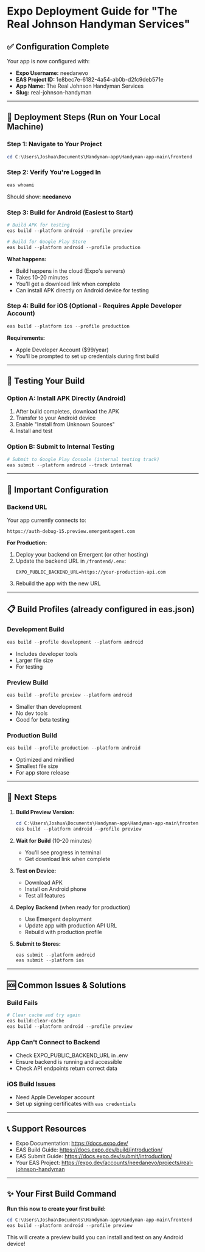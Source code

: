 # Expo Deployment Guide for "The Real Johnson Handyman Services"

## ✅ Configuration Complete

Your app is now configured with:
- **Expo Username:** needanevo
- **EAS Project ID:** 1e8bec7e-6182-4a54-ab0b-d2fc9deb571e
- **App Name:** The Real Johnson Handyman Services
- **Slug:** real-johnson-handyman

---

## 🚀 Deployment Steps (Run on Your Local Machine)

### Step 1: Navigate to Your Project

```powershell
cd C:\Users\Joshua\Documents\Handyman-app\Handyman-app-main\frontend
```

### Step 2: Verify You're Logged In

```powershell
eas whoami
```
Should show: **needanevo**

### Step 3: Build for Android (Easiest to Start)

```powershell
# Build APK for testing
eas build --platform android --profile preview

# Build for Google Play Store
eas build --platform android --profile production
```

**What happens:**
- Build happens in the cloud (Expo's servers)
- Takes 10-20 minutes
- You'll get a download link when complete
- Can install APK directly on Android device for testing

### Step 4: Build for iOS (Optional - Requires Apple Developer Account)

```powershell
eas build --platform ios --profile production
```

**Requirements:**
- Apple Developer Account ($99/year)
- You'll be prompted to set up credentials during first build

---

## 📱 Testing Your Build

### Option A: Install APK Directly (Android)
1. After build completes, download the APK
2. Transfer to your Android device
3. Enable "Install from Unknown Sources"
4. Install and test

### Option B: Submit to Internal Testing
```powershell
# Submit to Google Play Console (internal testing track)
eas submit --platform android --track internal
```

---

## 🔧 Important Configuration

### Backend URL
Your app currently connects to:
```
https://auth-debug-15.preview.emergentagent.com
```

**For Production:**
1. Deploy your backend on Emergent (or other hosting)
2. Update the backend URL in `/frontend/.env`:
   ```
   EXPO_PUBLIC_BACKEND_URL=https://your-production-api.com
   ```
3. Rebuild the app with the new URL

---

## 📋 Build Profiles (already configured in eas.json)

### Development Build
```powershell
eas build --profile development --platform android
```
- Includes developer tools
- Larger file size
- For testing

### Preview Build
```powershell
eas build --profile preview --platform android
```
- Smaller than development
- No dev tools
- Good for beta testing

### Production Build
```powershell
eas build --profile production --platform android
```
- Optimized and minified
- Smallest file size
- For app store release

---

## 🎯 Next Steps

1. **Build Preview Version:**
   ```powershell
   cd C:\Users\Joshua\Documents\Handyman-app\Handyman-app-main\frontend
   eas build --platform android --profile preview
   ```

2. **Wait for Build** (10-20 minutes)
   - You'll see progress in terminal
   - Get download link when complete

3. **Test on Device:**
   - Download APK
   - Install on Android phone
   - Test all features

4. **Deploy Backend** (when ready for production)
   - Use Emergent deployment
   - Update app with production API URL
   - Rebuild with production profile

5. **Submit to Stores:**
   ```powershell
   eas submit --platform android
   eas submit --platform ios
   ```

---

## 🆘 Common Issues & Solutions

### Build Fails
```powershell
# Clear cache and try again
eas build:clear-cache
eas build --platform android --profile preview
```

### App Can't Connect to Backend
- Check EXPO_PUBLIC_BACKEND_URL in .env
- Ensure backend is running and accessible
- Check API endpoints return correct data

### iOS Build Issues
- Need Apple Developer account
- Set up signing certificates with `eas credentials`

---

## 📞 Support Resources

- Expo Documentation: https://docs.expo.dev/
- EAS Build Guide: https://docs.expo.dev/build/introduction/
- EAS Submit Guide: https://docs.expo.dev/submit/introduction/
- Your EAS Project: https://expo.dev/accounts/needanevo/projects/real-johnson-handyman

---

## ✨ Your First Build Command

**Run this now to create your first build:**

```powershell
cd C:\Users\Joshua\Documents\Handyman-app\Handyman-app-main\frontend
eas build --platform android --profile preview
```

This will create a preview build you can install and test on any Android device!
